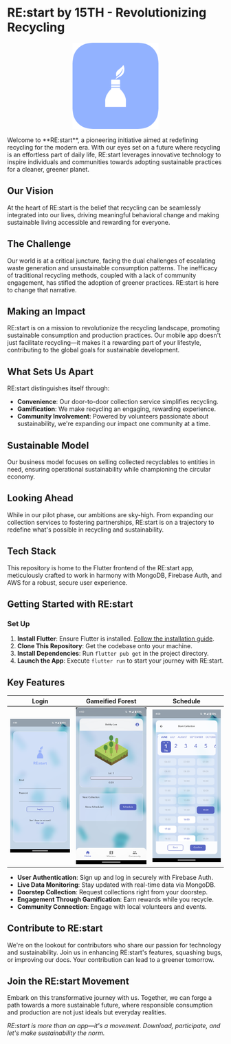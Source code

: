 # RE:start by 15TH - Revolutionizing Recycling

<p align="center">
  <img src="https://github.com/tshuenhau/restart/blob/master/assets/images/re-start.png?raw=true" alt="drawing" width="200"/>
</p>
Welcome to **RE:start**, a pioneering initiative aimed at redefining recycling for the modern era. With our eyes set on a future where recycling is an effortless part of daily life, RE:start leverages innovative technology to inspire individuals and communities towards adopting sustainable practices for a cleaner, greener planet.

## Our Vision
At the heart of RE:start is the belief that recycling can be seamlessly integrated into our lives, driving meaningful behavioral change and making sustainable living accessible and rewarding for everyone.

## The Challenge
Our world is at a critical juncture, facing the dual challenges of escalating waste generation and unsustainable consumption patterns. The inefficacy of traditional recycling methods, coupled with a lack of community engagement, has stifled the adoption of greener practices. RE:start is here to change that narrative.

## Making an Impact

RE:start is on a mission to revolutionize the recycling landscape, promoting sustainable consumption and production practices. Our mobile app doesn't just facilitate recycling—it makes it a rewarding part of your lifestyle, contributing to the global goals for sustainable development.

## What Sets Us Apart
RE:start distinguishes itself through:
- **Convenience**: Our door-to-door collection service simplifies recycling.
- **Gamification**: We make recycling an engaging, rewarding experience.
- **Community Involvement**: Powered by volunteers passionate about sustainability, we're expanding our impact one community at a time.

## Sustainable Model
Our business model focuses on selling collected recyclables to entities in need, ensuring operational sustainability while championing the circular economy.

## Looking Ahead
While in our pilot phase, our ambitions are sky-high. From expanding our collection services to fostering partnerships, RE:start is on a trajectory to redefine what's possible in recycling and sustainability.

## Tech Stack
This repository is home to the Flutter frontend of the RE:start app, meticulously crafted to work in harmony with MongoDB, Firebase Auth, and AWS for a robust, secure user experience.

## Getting Started with RE:start

### Set Up
1. **Install Flutter**: Ensure Flutter is installed. [Follow the installation guide](https://docs.flutter.dev/get-started/install).
2. **Clone This Repository**: Get the codebase onto your machine.
3. **Install Dependencies**: Run `flutter pub get` in the project directory.
4. **Launch the App**: Execute `flutter run` to start your journey with RE:start.

## Key Features

| Login                             | Gameified Forest                  | Schedule                          |
|-----------------------------------|-----------------------------------|-----------------------------------|
| ![drawing](https://github.com/tshuenhau/restart/blob/master/assets/images/ss1.png?raw=true) | ![drawing](https://github.com/tshuenhau/restart/blob/master/assets/images/ss2.png?raw=true) | ![drawing](https://github.com/tshuenhau/restart/blob/master/assets/images/ss3.png?raw=true) |


- **User Authentication**: Sign up and log in securely with Firebase Auth.
- **Live Data Monitoring**: Stay updated with real-time data via MongoDB.
- **Doorstep Collection**: Request collections right from your doorstep.
- **Engagement Through Gamification**: Earn rewards while you recycle.
- **Community Connection**: Engage with local volunteers and events.

## Contribute to RE:start
We're on the lookout for contributors who share our passion for technology and sustainability. Join us in enhancing RE:start's features, squashing bugs, or improving our docs. Your contribution can lead to a greener tomorrow.

## Join the RE:start Movement
Embark on this transformative journey with us. Together, we can forge a path towards a more sustainable future, where responsible consumption and production are not just ideals but everyday realities.

*RE:start is more than an app—it's a movement. Download, participate, and let's make sustainability the norm.*
